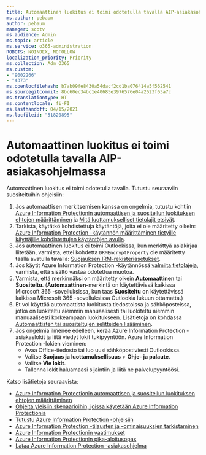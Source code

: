 ```yaml
---
title: Automaattinen luokitus ei toimi odotetulla tavalla AIP-asiakasohjelmassa
ms.author: pebaum
author: pebaum
manager: scotv
ms.audience: Admin
ms.topic: article
ms.service: o365-administration
ROBOTS: NOINDEX, NOFOLLOW
localization_priority: Priority
ms.collection: Adm_O365
ms.custom:
- "9002266"
- "4373"
ms.openlocfilehash: b7ab09fe8430a54dacf2cd1ba076414a5f562541
ms.sourcegitcommit: 8bc60ec34bc1e40685e3976576e04a2623f63a7c
ms.translationtype: HT
ms.contentlocale: fi-FI
ms.lasthandoff: 04/15/2021
ms.locfileid: "51820895"
---
```

# <a name="automatic-classification-not-behaving-as-expected-with-the-aip-client"></a>Automaattinen luokitus ei toimi odotetulla tavalla AIP-asiakasohjelmassa

Automaattinen luokitus ei toimi odotetulla tavalla. Tutustu seuraaviin suositeltuihin ohjeisiin:

1. Jos automaattisen merkitsemisen kanssa on ongelmia, tutustu kohtiin [Azure Information Protectionin automaattisen ja suositellun luokituksen ehtojen määrittäminen](https://docs.microsoft.com/azure/information-protection/configure-policy-classification) ja [Mitä luottamukselliset tietolajit etsivät](https://docs.microsoft.com/microsoft-365/compliance/sensitive-information-type-entity-definitions).
2. Tarkista, käytätkö kohdistettuja käytäntöjä, joita ei ole määritetty oikein: [Azure Information Protection -käytännön määrittäminen tietyille käyttäjille kohdistettujen käytäntöjen avulla](https://docs.microsoft.com/azure/information-protection/configure-policy-scope).
3. Jos automaattinen luokitus ei toimi Outlookissa, kun merkittyä asiakirjaa liitetään, varmista, ettei kohdetta `DRMEncryptProperty` ole määritetty täällä avatulla tavalla: [Suojauksen IRM-rekisteriasetukset](https://docs.microsoft.com/deployoffice/security/protect-sensitive-messages-and-documents-by-using-irm-in-office#office-2016-irm-registry-key-options).
4. Jos käytit Azure Information Protection -käytännössä [valmiita tietolajeja](https://support.office.com/article/What-the-sensitive-information-types-look-for-fd505979-76be-4d9f-b459-abef3fc9e86b), varmista, että sisältö vastaa odotettua muotoa.
5. Varmista, että merkinnäksi on määritetty oikein **Automaattinen** tai **Suositeltu**. (**Automaattinen**-merkintä on käytettävissä kaikissa Microsoft 365 -sovelluksissa, kun taas **Suositeltu** on käytettävissä kaikissa Microsoft 365 -sovelluksissa Outlookia lukuun ottamatta.)
6. Et voi käyttää automaattista luokitusta tiedostoissa ja sähköposteissa, jotka on luokiteltu aiemmin manuaalisesti tai luokiteltu aiemmin manuaalisesti korkeampaan luokitukseen.  Lisätietoja on kohdassa [Automaattisten tai suositeltujen selitteiden lisääminen](https://docs.microsoft.com/azure/information-protection/configure-policy-classification#how-automatic-or-recommended-labels-are-applied).
7. Jos ongelmia ilmenee edelleen, kerää Azure Information Protection -asiakaslokit ja liitä viedyt lokit tukipyyntöön. Azure Information Protection -lokien vieminen:
    - Avaa Office-tiedosto tai luo uusi sähköpostiviesti Outlookissa.
    - Valitse **Suojaus ja luottamuksellisuus** > **Ohje- ja palaute**.
    - Valitse **Vie lokit**.
    - Tallenna lokit haluamaasi sijaintiin ja liitä ne palvelupyyntöösi.

Katso lisätietoja seuraavista:

- [Azure Information Protectionin automaattisen ja suositellun luokituksen ehtojen määrittäminen](https://docs.microsoft.com/azure/information-protection/configure-policy-classification)
- [Ohjeita yleisiin skenaarioihin, joissa käytetään Azure Information Protectionia](https://docs.microsoft.com/azure/information-protection/how-to-guides)
- [Tutustu Azure Information Protection -ohjeisiin](https://docs.microsoft.com/azure/information-protection/what-is-information-protection)
- [Azure Information Protection -tilausten ja -ominaisuuksien tarkistaminen](https://azure.microsoft.com/pricing/details/information-protection)
- [Azure Information Protectionin vaatimukset](https://docs.microsoft.com/azure/information-protection/get-started/requirements)
- [Azure Information Protectionin pika-aloitusopas](https://docs.microsoft.com/azure/information-protection/get-started/infoprotect-quick-start-tutorial)
- [Lataa Azure Information Protection -asiakasohjelma](https://www.microsoft.com/download/details.aspx?id=53018)
